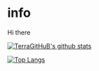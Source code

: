 # info
Hi there

[![TerraGitHuB's github stats](https://github-readme-stats.vercel.app/api?username=TerraGitHuB&theme=monokai&show_icons=True)](https://github.com/anuraghazra/github-readme-stats)


[![Top Langs](https://github-readme-stats.vercel.app/api/top-langs/?username=TerraGitHuB&theme=monokai)](https://github.com/anuraghazra/github-readme-stats)
